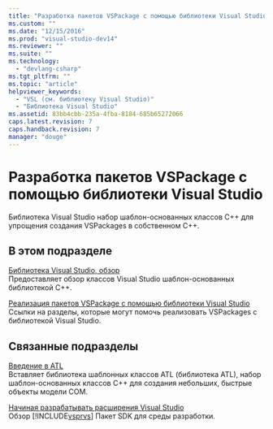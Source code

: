 ```yaml
---
title: "Разработка пакетов VSPackage с помощью библиотеки Visual Studio | Microsoft Docs"
ms.custom: ""
ms.date: "12/15/2016"
ms.prod: "visual-studio-dev14"
ms.reviewer: ""
ms.suite: ""
ms.technology: 
  - "devlang-csharp"
ms.tgt_pltfrm: ""
ms.topic: "article"
helpviewer_keywords: 
  - "VSL (см. библиотеку Visual Studio)"
  - "Библиотека Visual Studio"
ms.assetid: 83bb4cbb-235a-4fba-8184-685b65272066
caps.latest.revision: 7
caps.handback.revision: 7
manager: "douge"
---
```

# Разработка пакетов VSPackage с помощью библиотеки Visual Studio
Библиотека Visual Studio набор шаблон\-основанных классов C\+\+ для упрощения создания VSPackages в собственном C\+\+.  
  
## В этом подразделе  
 [Библиотека Visual Studio, обзор](../misc/visual-studio-library-overview.md)  
 Предоставляет обзор классов Visual Studio шаблон\-основанных библиотекой C\+\+.  
  
 [Реализация пакетов VSPackage с помощью библиотеки Visual Studio](../misc/implementing-vspackages-by-using-the-visual-studio-library.md)  
 Ссылки на разделы, которые могут помочь реализовать VSPackages с библиотекой Visual Studio.  
  
## Связанные подразделы  
 [Введение в ATL](/visual-cpp/atl/introduction-to-atl)  
 Вставляет библиотека шаблонных классов ATL \(библиотека ATL\), набор шаблон\-основанных классов C\+\+ для создания небольших, быстрые объекты модели COM.  
  
 [Начиная разрабатывать расширения Visual Studio](../extensibility/starting-to-develop-visual-studio-extensions.md)  
 Обзор [!INCLUDE[vsprvs](../code-quality/includes/vsprvs_md.md)] Пакет SDK для среды разработки.
